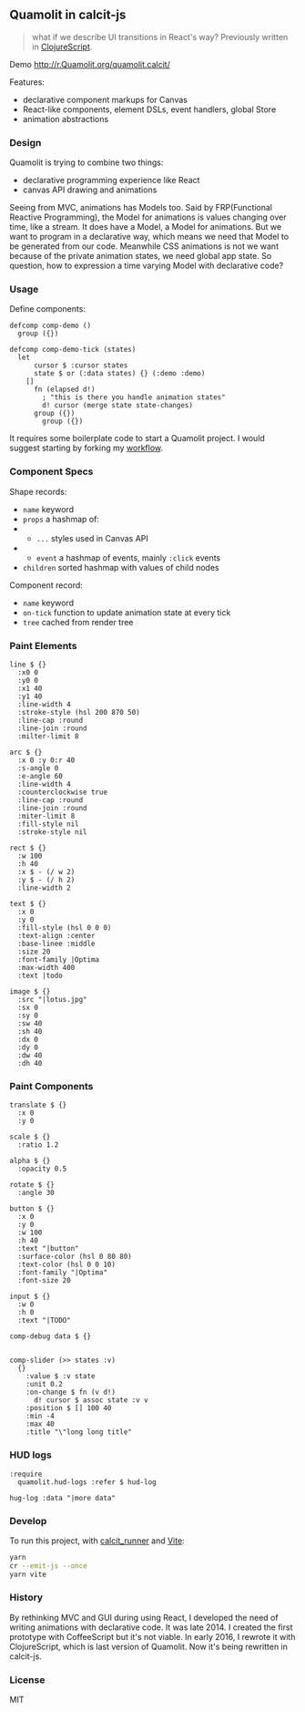 
Quamolit in calcit-js
----

> what if we describe UI transitions in React's way? Previously written in [ClojureScript](https://github.com/Quamolit/quamolit.cljs).

Demo http://r.Quamolit.org/quamolit.calcit/

Features:

* declarative component markups for Canvas
* React-like components, element DSLs, event handlers, global Store
* animation abstractions

### Design

Quamolit is trying to combine two things:

* declarative programming experience like React
* canvas API drawing and animations

Seeing from MVC, animations has Models too. Said by FRP(Functional Reactive Programming), the Model for animations is values changing over time, like a stream. It does have a Model, a Model for animations. But we want to program in a declarative way, which means we need that Model to be generated from our code. Meanwhile CSS animations is not we want because of the private animation states, we need global app state. So question, how to expression a time varying Model with declarative code?

### Usage

Define components:

```cirru
defcomp comp-demo ()
  group ({})

defcomp comp-demo-tick (states)
  let
      cursor $ :cursor states
      state $ or (:data states) {} (:demo :demo)
    []
      fn (elapsed d!)
        ; "this is there you handle animation states"
        d! cursor (merge state state-changes)
      group ({})
        group ({})
```

It requires some boilerplate code to start a Quamolit project. I would suggest starting by forking my [workflow](https://github.com/Quamolit/quamolit-workflow).

### Component Specs

Shape records:

* `name` keyword
* `props` a hashmap of:
* * `...` styles used in Canvas API
* * `event` a hashmap of events, mainly `:click` events
* `children` sorted hashmap with values of child nodes

Component record:

* `name` keyword
* `on-tick` function to update animation state at every tick
* `tree` cached from render tree

### Paint Elements

```cirru
line $ {}
  :x0 0
  :y0 0
  :x1 40
  :y1 40
  :line-width 4
  :stroke-style (hsl 200 870 50)
  :line-cap :round
  :line-join :round
  :milter-limit 8

arc $ {}
  :x 0 :y 0:r 40
  :s-angle 0
  :e-angle 60
  :line-width 4
  :counterclockwise true
  :line-cap :round
  :line-join :round
  :miter-limit 8
  :fill-style nil
  :stroke-style nil

rect $ {}
  :w 100
  :h 40
  :x $ - (/ w 2)
  :y $ - (/ h 2)
  :line-width 2

text $ {}
  :x 0
  :y 0
  :fill-style (hsl 0 0 0)
  :text-align :center
  :base-linee :middle
  :size 20
  :font-family |Optima
  :max-width 400
  :text |todo

image $ {}
  :src "|lotus.jpg"
  :sx 0
  :sy 0
  :sw 40
  :sh 40
  :dx 0
  :dy 0
  :dw 40
  :dh 40
```

### Paint Components

```cirru
translate $ {}
  :x 0
  :y 0

scale $ {}
  :ratio 1.2

alpha $ {}
  :opacity 0.5

rotate $ {}
  :angle 30

button $ {}
  :x 0
  :y 0
  :w 100
  :h 40
  :text "|button"
  :surface-color (hsl 0 80 80)
  :text-color (hsl 0 0 10)
  :font-family "|Optima"
  :font-size 20

input $ {}
  :w 0
  :h 0
  :text "|TODO"

comp-debug data $ {}


comp-slider (>> states :v)
  {}
    :value $ :v state
    :unit 0.2
    :on-change $ fn (v d!)
      d! cursor $ assoc state :v v
    :position $ [] 100 40
    :min -4
    :max 40
    :title "\"long long title"
```

### HUD logs

```cirru
:require
  quamolit.hud-logs :refer $ hud-log

hug-log :data "|more data"
```

### Develop

To run this project, with [calcit_runner](https://github.com/calcit-lang/calcit_runner.rs) and [Vite](https://vitejs.dev/):

```bash
yarn
cr --emit-js --once
yarn vite
```

### History

By rethinking MVC and GUI during using React, I developed the need of writing animations with declarative code. It was late 2014. I created the first prototype with CoffeeScript but it's not viable. In early 2016, I rewrote it with ClojureScript, which is last version of Quamolit. Now it's being rewritten in calcit-js.

### License

MIT
